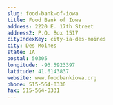 ```yaml
---
slug: food-bank-of-iowa
title: Food Bank of Iowa
address: 2220 E. 17th Street
address2: P.O. Box 1517
cityIndexKey: city-ia-des-moines
city: Des Moines
state: IA
postal: 50305
longitude: -93.5923397
latitude: 41.6143837
website: www.foodbankiowa.org
phone: 515-564-0330
fax: 515-564-0331
---
```

